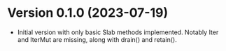 Version 0.1.0 (2023-07-19)
==========================

- Initial version with only basic Slab methods implemented. Notably Iter and IterMut are missing, along with drain() and retain().